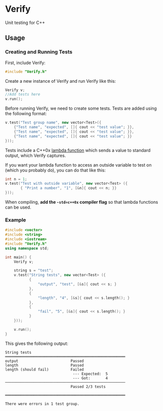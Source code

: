 # Verify
Unit testing for C++

## Usage
### Creating and Running Tests

First, include Verify:
```C++
#include "Verify.h"
```

Create a new instance of Verify and run Verify like this:
```C++
Verify v;
//Add tests here
v.run();
```

Before running Verify, we need to create some tests. Tests are added using the following format:
```C++
v.test("Test group name", new vector<Test>({
    {"Test name", "expected", []{ cout << "test value"; }},
    {"Test name", "expected", []{ cout << "test value"; }},
    {"Test name", "expected", []{ cout << "test value"; }}
}));
```

Tests include a C++0x <a href="http://en.cppreference.com/w/cpp/language/lambda">lambda function</a> which sends a value to standard output, which Verify captures.

If you want your lambda function to access an outside variable to test on (which you probably do), you can do that like this:
```C++
int n = 1;
v.test("Test with outside variable", new vector<Test> ({
       { "Print a number", "1", [&n]{ cout << n; }}
}));
```

When compiling, <strong>add the `-std=c++0x` compiler flag</strong> so that lambda functions can be used.


### Example

```C++
#include <vector>
#include <string>
#include <iostream>
#include "Verify.h"
using namespace std;

int main() {
    Verify v;

    string s = "test";
    v.test("String tests", new vector<Test> ({
           {
               "output", "test", [&s]{ cout << s; }
           },
           {
               "length", "4", [&s]{ cout << s.length(); }
           },
           {
               "fail", "5", [&s]{ cout << s.length(); }
           }
    }));

    v.run();
}
```

This gives the following output:
```
String tests
═══════════════════════════════════════════════════════
output                        Passed
length                        Passed
length (should fail)          Failed
                               --- Expected:  5
                               --- Got:       4
───────────────────────────────────────────────────────
                              Passed 2/3 tests

═══════════════════════════════════════════════════════

There were errors in 1 test group.
```

